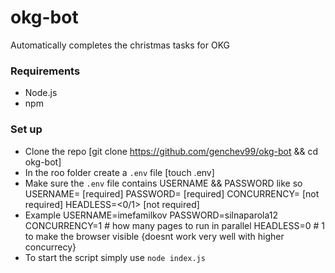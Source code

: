 # okg-bot
Automatically completes the christmas tasks for OKG 

### Requirements

- Node.js
- npm


### Set up

- Clone the repo [git clone https://github.com/genchev99/okg-bot && cd okg-bot]
- In the roo folder create a `.env` file [touch .env]
- Make sure the `.env` file contains USERNAME && PASSWORD like so
        USERNAME=<your moodle username> [required]
		PASSWORD=<your moodle password> [required]
		CONCURRENCY=<number> [not required]
		HEADLESS=<0/1> [not required]
- Example
        USERNAME=imefamilkov
		PASSWORD=silnaparola12
		CONCURRENCY=1 # how many pages to run in parallel 
		HEADLESS=0 # 1 to make the browser visible {doesnt work very well with higher concurrecy}
- To start the script simply use `node index.js`
